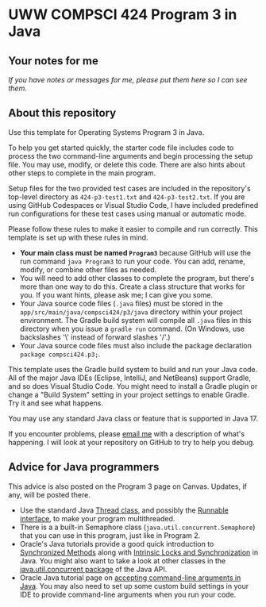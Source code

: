 # UWW COMPSCI 424 Program 3 in Java

## Your notes for me

*If you have notes or messages for me, please put them here so I can see them.*

## About this repository

Use this template for Operating Systems Program 3 in Java.

To help you get started quickly, the starter code file includes code to process the two command-line arguments and begin processing the setup file. You may use, modify, or delete this code. There are also hints about other steps to complete in the main program.

Setup files for the two provided test cases are included in the repository's top-level directory as `424-p3-test1.txt` and `424-p3-test2.txt`. If you are using GitHub Codespaces or Visual Studio Code, I have included predefined run configurations for these test cases using manual or automatic mode.

Please follow these rules to make it easier to compile and run correctly. This template is set up with these rules in mind.

* **Your main class must be named `Program3`** because GitHub will use the run command `java Program3` to run your code. You can add, rename, modify, or combine other files as needed. 
* You will need to add other classes to complete the program, but there's more than one way to do this. Create a class structure that works for you. If you want hints, please ask me; I can give you some.
* Your Java source code files (`.java` files) must be stored in the `app/src/main/java/compsci424/p3/java` directory within your project environment. The Gradle build system will compile all `.java` files in this directory when you issue a `gradle run` command. (On Windows, use backslashes '\\' instead of forward slashes '/'.)
* Your Java source code files must also include the package declaration `package compsci424.p3;`.

This template uses the Gradle build system to build and run your Java code. All of the major Java IDEs (Eclipse, IntelliJ, and NetBeans) support Gradle, and so does Visual Studio Code. You might need to install a Gradle plugin or change a "Build System" setting in your project settings to enable Gradle. Try it and see what happens.

You may use any standard Java class or feature that is supported in Java 17.

If you encounter problems, please [email me](osterz@uww.edu) with a description of what's happening. I will look at your repository on GitHub to try to help you debug.

## Advice for Java programmers

This advice is also posted on the Program 3 page on Canvas. Updates, if any, will be posted there.

*   Use the standard Java [Thread class](https://docs.oracle.com/en/java/javase/15/docs/api/java.base/java/lang/Thread.html), and possibly the [Runnable interface](https://docs.oracle.com/en/java/javase/15/docs/api/java.base/java/lang/Runnable.html), to make your program multithreaded.
*   There is a a built-in Semaphore class (`java.util.concurrent.Semaphore`) that you can use in this program, just like in Program 2.
*   Oracle's Java tutorials provide a good quick introduction to [Synchronized Methods](https://docs.oracle.com/javase/tutorial/essential/concurrency/syncmeth.html) along with [Intrinsic Locks and Synchronization](https://docs.oracle.com/javase/tutorial/essential/concurrency/locksync.html) in Java. You might also want to take a look at other classes in the [java.util.concurrent package](https://docs.oracle.com/en/java/javase/15/docs/api/java.base/java/util/concurrent/package-summary.html) of the Java API.
*   Oracle Java tutorial page on [accepting command-line arguments in Java](https://docs.oracle.com/javase/tutorial/essential/environment/cmdLineArgs.html). You may also need to set up some custom build settings in your IDE to provide command-line arguments when you run your code.
